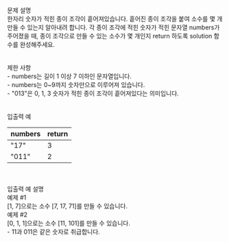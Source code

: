 <div class='title'>문제 설명</div>
<div class='textBox'>한자리 숫자가 적힌 종이 조각이 흩어져있습니다. 흩어진 종이 조각을 붙여 소수를 몇 개 만들 수 있는지 알아내려 합니다.
각 종이 조각에 적힌 숫자가 적힌 문자열 numbers가 주어졌을 때, 종이 조각으로 만들 수 있는 소수가 몇 개인지 return 하도록 solution 함수를 완성해주세요.
</div>
</br>
<div class='line'></div>
</br>
<div class='title'>제한 사항</div>
<div class='restriction'>- numbers는 길이 1 이상 7 이하인 문자열입니다.</div>
<div class='restriction'>- numbers는 0~9까지 숫자만으로 이루어져 있습니다.</div>
<div class='restriction'>- "013"은 0, 1, 3 숫자가 적힌 종이 조각이 흩어져있다는 의미입니다.</div>
</br>
<div class='line'></div>
</br>
<div class='title'>입출력 예</div>
<table class='table'>
<thead>
<tr>
<th>numbers</th>
<th>return</th>
</tr>
</thead>
<tbody>
<tr>
<td>"17"</td>
<td>3</td>
</tr>
<tr>
<td>"011"</td>
<td>2</td>
</tr>
</tr>
</tbody>
</table>
</br>
<div class='line'></div>
</br>
<div class='title'>입출력 예 설명</div>
<div class='example'>예제 #1</div>
<div class='description'>[1, 7]으로는 소수 [7, 17, 71]를 만들 수 있습니다.</div>
<div class='example'>예제 #2</div>
<div class='description'>[0, 1, 1]으로는 소수 [11, 101]를 만들 수 있습니다.</div>
<div class='restriction2'>- 11과 011은 같은 숫자로 취급합니다.</div>
